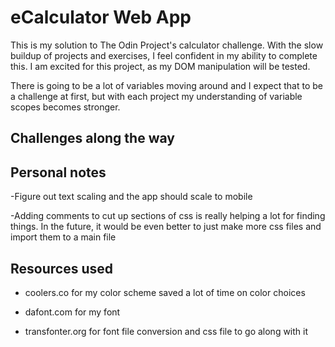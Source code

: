 # eCalculator Web App

This is my solution to The Odin Project's calculator challenge. With the slow buildup of projects and exercises, I feel confident in my ability to complete this. I am excited for this project, as my DOM manipulation will be tested.

There is going to be a lot of variables moving around and I expect that to be a challenge at first, but with each project my understanding of variable scopes becomes stronger.

## Challenges along the way

## Personal notes
-Figure out text scaling and the app should scale to mobile

-Adding comments to cut up sections of css is really helping a lot for finding things. In the future, it would be even better to just make more css files and import them to a main file

## Resources used
- coolers.co for my color scheme saved a lot of time on color choices

- dafont.com for my font

- transfonter.org for font file conversion and css file to go along with it